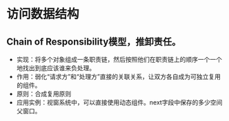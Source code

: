 # 访问数据结构
## Chain of Responsibility模型，推卸责任。
* 实现：将多个对象组成一条职责链，然后按照他们在职责链上的顺序一个一个地找出到底应该谁来负处理。
* 作用：弱化“请求方”和“处理方”直接的关联关系，让双方各自成为可独立复用的组件。
* 原则：合成复用原则
* 应用实例：视窗系统中，可以直接使用动态组件。next字段中保存的多少空间父窗口。
